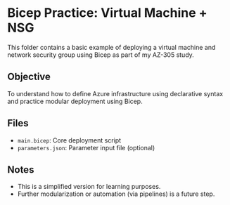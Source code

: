 # Bicep Practice: Virtual Machine + NSG

This folder contains a basic example of deploying a virtual machine and network security group using Bicep as part of my AZ-305 study.

## Objective

To understand how to define Azure infrastructure using declarative syntax and practice modular deployment using Bicep.

## Files

- `main.bicep`: Core deployment script
- `parameters.json`: Parameter input file (optional)

## Notes

- This is a simplified version for learning purposes.
- Further modularization or automation (via pipelines) is a future step.
